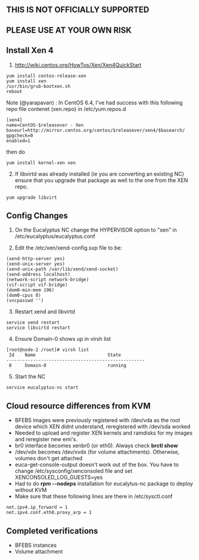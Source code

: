 ## THIS IS NOT OFFICIALLY SUPPORTED
## PLEASE USE AT YOUR OWN RISK

## Install Xen 4
1. http://wiki.centos.org/HowTos/Xen/Xen4QuickStart
```
yum install centos-release-xen
yum install xen
/usr/bin/grub-bootxen.sh
reboot
```
Note (@yarapavan) : In CentOS 6.4, I've had success with this following repo file contenet (xen.repo) in /etc/yum.repos.d
```
[xen4]
name=CentOS-$releasever - Xen
baseurl=http://mirror.centos.org/centos/$releasever/xen4/$basearch/
gpgcheck=0
enabled=1
```
then do 
```
yum install kernel-xen xen
```

2. If libvirtd was already installed (ie you are converting an existing NC) ensure that you upgrade that package as well to the one from the XEN repo.
```
yum upgrade libvirt
```

## Config Changes
1) On the Eucalyptus NC change the HYPERVISOR option to "xen" in /etc/eucalyptus/eucalyptus.conf

2) Edit the /etc/xen/xend-config.sxp file to be:
```
(xend-http-server yes)
(xend-unix-server yes)
(xend-unix-path /var/lib/xend/xend-socket)
(xend-address localhost)
(network-script network-bridge)
(vif-script vif-bridge)
(dom0-min-mem 196)
(dom0-cpus 0)
(vncpasswd '')
```

3) Restart xend and libvirtd
```
service xend restart
service libvirtd restart
```

4) Ensure Domain-0 shows up in virsh list
```
[root@node-2 /root]# virsh list
 Id    Name                           State
----------------------------------------------------
 0     Domain-0                       running
```

5) Start the NC
```
service eucalyptus-nc start
```

## Cloud resource differences from KVM
* BFEBS images were previously registered with /dev/vda as the root device which XEN didnt understand, reregistered with /dev/sda worked
* Needed to upload and register XEN kernels and ramdisks for my images and reregister new emi's.
* br0 interface becomes xenbr0 (or eth0). Always check **brctl show**
* /dev/vdx becomes /dev/xvdx (for volume attachments). Otherwise, volumes don't get attached
* euca-get-console-output doesn't work out of the box. You have to change /etc/sysconfig/xenconsoled file and set XENCONSOLED_LOG_GUESTS=yes
* Had to do **rpm --nodeps** installation for eucalytus-nc package to deploy without KVM
* Make sure that these following lines are there in /etc/sysctl.conf
```
net.ipv4.ip_forward = 1
net.ipv4.conf.eth0.proxy_arp = 1
```

## Completed verifications

* BFEBS instances
* Volume attachment